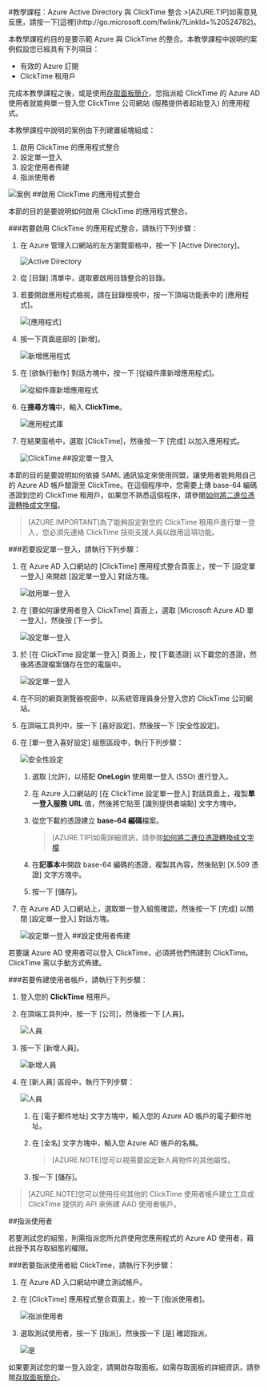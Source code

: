 <properties pageTitle="教學課程：Azure Active Directory 與 ClickTime 整合 | Microsoft Azure" description="了解如何使用 ClickTime 搭配 Azure Active Directory 來啟用單一登入、自動化佈建和更多功能！" services="active-directory" authors="MarkusVi"  documentationCenter="na" manager="stevenpo"/>
<tags ms.service="active-directory" ms.devlang="na" ms.topic="article" ms.tgt_pltfrm="na" ms.workload="identity" ms.date="08/01/2015" ms.author="markvi" />
#教學課程：Azure Active Directory 與 ClickTime 整合
>[AZURE.TIP]如需意見反應，請按一下[這裡](http://go.microsoft.com/fwlink/?LinkId=%20524782)。

本教學課程的目的是要示範 Azure 與 ClickTime 的整合。本教學課程中說明的案例假設您已經具有下列項目：

-   有效的 Azure 訂閱
-   ClickTime 租用戶

完成本教學課程之後，或是使用[存取面板簡介](https://msdn.microsoft.com/library/dn308586)，您指派給 ClickTime 的 Azure AD 使用者就能夠單一登入您 ClickTime 公司網站 (服務提供者起始登入) 的應用程式。

本教學課程中說明的案例由下列建置組塊組成：

1.  啟用 ClickTime 的應用程式整合
2.  設定單一登入
3.  設定使用者佈建
4.  指派使用者

![案例](./media/active-directory-saas-clicktime-tutorial/IC777274.png "案例")
##啟用 ClickTime 的應用程式整合

本節的目的是要說明如何啟用 ClickTime 的應用程式整合。

###若要啟用 ClickTime 的應用程式整合，請執行下列步驟：

1.  在 Azure 管理入口網站的左方瀏覽窗格中，按一下 [Active Directory]。

    ![Active Directory](./media/active-directory-saas-clicktime-tutorial/IC700993.png "Active Directory")

2.  從 [目錄] 清單中，選取要啟用目錄整合的目錄。

3.  若要開啟應用程式檢視，請在目錄檢視中，按一下頂端功能表中的 [應用程式]。

    ![[應用程式]](./media/active-directory-saas-clicktime-tutorial/IC700994.png "[應用程式]")

4.  按一下頁面底部的 [新增]。

    ![新增應用程式](./media/active-directory-saas-clicktime-tutorial/IC749321.png "新增應用程式")

5.  在 [欲執行動作] 對話方塊中，按一下 [從組件庫新增應用程式]。

    ![從組件庫新增應用程式](./media/active-directory-saas-clicktime-tutorial/IC749322.png "從組件庫新增應用程式")

6.  在**搜尋方塊**中，輸入 **ClickTime**。

    ![應用程式庫](./media/active-directory-saas-clicktime-tutorial/IC777275.png "應用程式庫")

7.  在結果窗格中，選取 [ClickTime]，然後按一下 [完成] 以加入應用程式。

    ![ClickTime](./media/active-directory-saas-clicktime-tutorial/IC777276.png "ClickTime")
##設定單一登入

本節的目的是要說明如何依據 SAML 通訊協定來使用同盟，讓使用者能夠用自己的 Azure AD 帳戶驗證至 ClickTime。在這個程序中，您需要上傳 base-64 編碼憑證到您的 ClickTime 租用戶。如果您不熟悉這個程序，請參閱[如何將二進位憑證轉換成文字檔](http://youtu.be/PlgrzUZ-Y1o)。

>[AZURE.IMPORTANT]為了能夠設定對您的 ClickTime 租用戶進行單一登入，您必須先連絡 ClickTime 技術支援人員以啟用這項功能。

###若要設定單一登入，請執行下列步驟：

1.  在 Azure AD 入口網站的 [ClickTime] 應用程式整合頁面上，按一下 [設定單一登入] 來開啟 [設定單一登入] 對話方塊。

    ![啟用單一登入](./media/active-directory-saas-clicktime-tutorial/IC777277.png "啟用單一登入")

2.  在 [要如何讓使用者登入 ClickTime] 頁面上，選取 [Microsoft Azure AD 單一登入]，然後按 [下一步]。

    ![設定單一登入](./media/active-directory-saas-clicktime-tutorial/IC777278.png "設定單一登入")

3.  於 [在 ClickTime 設定單一登入] 頁面上，按 [下載憑證] 以下載您的憑證，然後將憑證檔案儲存在您的電腦中。

    ![設定單一登入](./media/active-directory-saas-clicktime-tutorial/IC777279.png "設定單一登入")

4.  在不同的網頁瀏覽器視窗中，以系統管理員身分登入您的 ClickTime 公司網站。

5.  在頂端工具列中，按一下 [喜好設定]，然後按一下 [安全性設定]。

6.  在 [單一登入喜好設定] 組態區段中，執行下列步驟：

    ![安全性設定](./media/active-directory-saas-clicktime-tutorial/IC777280.png "安全性設定")

    1.  選取 [允許]，以搭配 **OneLogin** 使用單一登入 (SSO) 進行登入。
    2.  在 Azure 入口網站的 [在 ClickTime 設定單一登入] 對話頁面上，複製**單一登入服務 URL** 值，然後將它貼至 [識別提供者端點] 文字方塊中。
    3.  從您下載的憑證建立 **base-64 編碼**檔案。  

        >[AZURE.TIP]如需詳細資訊，請參閱[如何將二進位憑證轉換成文字檔](http://youtu.be/PlgrzUZ-Y1o)

    4.  在**記事本**中開啟 base-64 編碼的憑證，複製其內容，然後貼到 [X.509 憑證] 文字方塊中。
    5.  按一下 [儲存]。

7.  在 Azure AD 入口網站上，選取單一登入組態確認，然後按一下 [完成] 以關閉 [設定單一登入] 對話方塊。

    ![設定單一登入](./media/active-directory-saas-clicktime-tutorial/IC777281.png "設定單一登入")
##設定使用者佈建

若要讓 Azure AD 使用者可以登入 ClickTime，必須將他們佈建到 ClickTime。ClickTime 需以手動方式佈建。

###若要佈建使用者帳戶，請執行下列步驟：

1.  登入您的 **ClickTime** 租用戶。

2.  在頂端工具列中，按一下 [公司]，然後按一下 [人員]。

    ![人員](./media/active-directory-saas-clicktime-tutorial/IC777282.png "人員")

3.  按一下 [新增人員]。

    ![新增人員](./media/active-directory-saas-clicktime-tutorial/IC777283.png "新增人員")

4.  在 [新人員] 區段中，執行下列步驟：

    ![人員](./media/active-directory-saas-clicktime-tutorial/IC777284.png "人員")

    1.  在 [電子郵件地址] 文字方塊中，輸入您的 Azure AD 帳戶的電子郵件地址。
    2.  在 [全名] 文字方塊中，輸入您 Azure AD 帳戶的名稱。  

        >[AZURE.NOTE]您可以視需要設定新人員物件的其他屬性。

    3.  按一下 [儲存]。

>[AZURE.NOTE]您可以使用任何其他的 ClickTime 使用者帳戶建立工具或 ClickTime 提供的 API 來佈建 AAD 使用者帳戶。

##指派使用者

若要測試您的組態，則需指派您所允許使用您應用程式的 Azure AD 使用者，藉此授予其存取組態的權限。

###若要指派使用者給 ClickTime，請執行下列步驟：

1.  在 Azure AD 入口網站中建立測試帳戶。

2.  在 [ClickTime] 應用程式整合頁面上，按一下 [指派使用者]。

    ![指派使用者](./media/active-directory-saas-clicktime-tutorial/IC777285.png "指派使用者")

3.  選取測試使用者，按一下 [指派]，然後按一下 [是] 確認指派。

    ![是](./media/active-directory-saas-clicktime-tutorial/IC767830.png "是")

如果要測試您的單一登入設定，請開啟存取面板。如需存取面板的詳細資訊，請參閱[存取面板簡介](https://msdn.microsoft.com/library/dn308586)。

<!---HONumber=August15_HO7-->